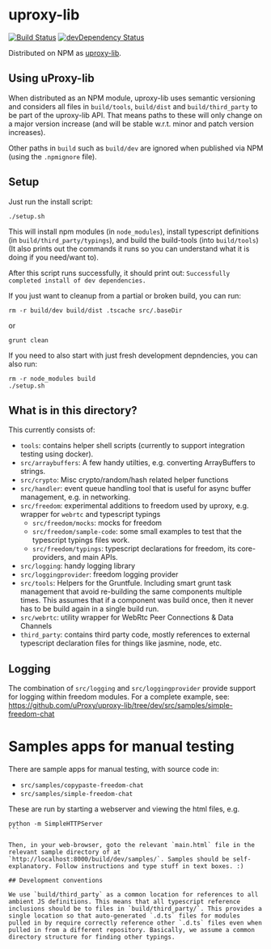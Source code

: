 # uproxy-lib

[![Build Status](https://travis-ci.org/uProxy/uproxy-lib.svg?branch=master)](https://travis-ci.org/uProxy/uproxy-lib) [![devDependency Status](https://david-dm.org/uProxy/uproxy-lib/dev-status.svg)](https://david-dm.org/uProxy/uproxy-lib#info=devDependencies)

Distributed on NPM as [uproxy-lib](https://www.npmjs.org/package/uproxy-lib).

## Using uProxy-lib

When distributed as an NPM module, uproxy-lib uses semantic versioning and considers all files in `build/tools`, `build/dist` and `build/third_party` to be part of the uproxy-lib API. That means paths to these will only change on a major version increase (and will be stable w.r.t. minor and patch version increases).

Other paths in `build` such as `build/dev` are ignored when published via NPM (using the `.npmignore` file).

## Setup

Just run the install script:

```
./setup.sh
```

This will install npm modules (in `node_modules`), install typescript definitions (in `build/third_party/typings`), and build the build-tools (into `build/tools`) (It also prints out the commands it runs so you can understand what it is doing if you need/want to).

After this script runs successfully, it should print out: `Successfully completed install of dev dependencies.`

If you just want to cleanup from a partial or broken build, you can run:
```
rm -r build/dev build/dist .tscache src/.baseDir
```
or

```
grunt clean
```

If you need to also start with just fresh development depndencies, you can also run:
```
rm -r node_modules build
./setup.sh
```

## What is in this directory?

This currently consists of:

 * `tools`: contains helper shell scripts (currently to support integration testing using docker).
 * `src/arraybuffers`: A few handy utilties, e.g. converting ArrayBuffers to strings.
 * `src/crypto`: Misc crypto/random/hash related helper functions
 * `src/handler`: event queue handling tool that is useful for async buffer management, e.g. in networking.
 * `src/freedom`: experimental additions to freedom used by uproxy, e.g. wrapper for `webrtc` and typescript typings
   * `src/freedom/mocks`: mocks for freedom
   * `src/freedom/sample-code`: some small examples to test that the typescript typings files work.
   * `src/freedom/typings`: typescript declarations for freedom, its core-providers, and main APIs.
 * `src/logging`: handy logging library
 * `src/loggingprovider`: freedom logging provider
 * `src/tools`: Helpers for the Gruntfule. Including smart grunt task management that avoid re-building the same components multiple times. This assumes that if a component was build once, then it never has to be build again in a single build run.
 * `src/webrtc`: utility wrapper for WebRtc Peer Connections & Data Channels
 * `third_party`: contains third party code, mostly references to external typescript declaration files for things like jasmine, node, etc.

## Logging

The combination of `src/logging` and `src/loggingprovider` provide support for logging within freedom modules. For a complete example, see: https://github.com/uProxy/uproxy-lib/tree/dev/src/samples/simple-freedom-chat

# Samples apps for manual testing

There are sample apps for manual testing, with source code in:
 * `src/samples/copypaste-freedom-chat`
 * `src/samples/simple-freedom-chat`

These are run by starting a webserver and viewing the html files, e.g.

````
python -m SimpleHTTPServer
```

Then, in your web-browser, goto the relevant `main.html` file in the relevant sample directory of at `http://localhost:8000/build/dev/samples/`. Samples should be self-explanatory. Follow instructions and type stuff in text boxes. :)

## Development conventions

We use `build/third_party` as a common location for references to all ambient JS definitions. This means that all typescript reference inclusions should be to files in `build/third_party/`. This provides a single location so that auto-generated `.d.ts` files for modules pulled in by require correctly reference other `.d.ts` files even when pulled in from a different repository. Basically, we assume a common directory structure for finding other typings.
